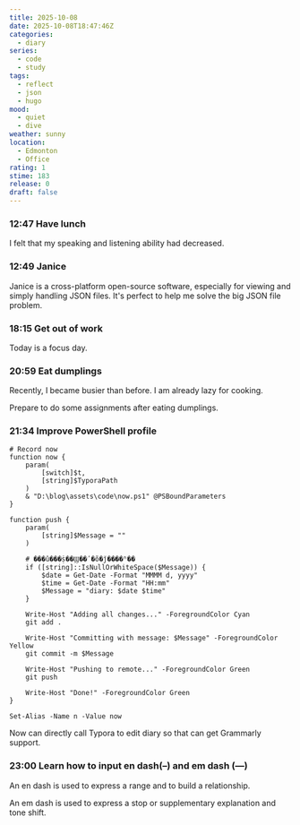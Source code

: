 ```yaml
---
title: 2025-10-08
date: 2025-10-08T18:47:46Z
categories:
  - diary
series:
  - code
  - study
tags:
  - reflect
  - json
  - hugo
mood:
  - quiet
  - dive
weather: sunny
location:
  - Edmonton
  - Office
rating: 1
stime: 183
release: 0
draft: false
---
```

### 12:47 Have lunch

I felt that my speaking and listening ability had decreased. 

### 12:49 Janice

Janice is a cross-platform open-source software, especially for viewing and simply handling JSON files. It's perfect to help me solve the big JSON file problem.

### 18:15 Get out of work

Today is a focus day.

### 20:59 Eat dumplings

Recently, I became busier than before. I am already lazy for cooking.

Prepare to do some assignments after eating dumplings.

### 21:34 Improve PowerShell profile

```shell
# Record now
function now {
    param(
        [switch]$t,
        [string]$TyporaPath
    )
    & "D:\blog\assets\code\now.ps1" @PSBoundParameters
}

function push {
    param(
        [string]$Message = ""
    )
    
    # ���û���ṩ��Ϣ��ʹ�õ�ǰ����ʱ��
    if ([string]::IsNullOrWhiteSpace($Message)) {
        $date = Get-Date -Format "MMMM d, yyyy"
        $time = Get-Date -Format "HH:mm"
        $Message = "diary: $date $time"
    }
    
    Write-Host "Adding all changes..." -ForegroundColor Cyan
    git add .
    
    Write-Host "Committing with message: $Message" -ForegroundColor Yellow
    git commit -m $Message
    
    Write-Host "Pushing to remote..." -ForegroundColor Green
    git push
    
    Write-Host "Done!" -ForegroundColor Green
}

Set-Alias -Name n -Value now
```

Now can directly call Typora to edit diary so that can get Grammarly support.

### 23:00 Learn how to input en dash(–) and em dash (—)

An en dash is used to express a range and to build a relationship.

An em dash is used to express a stop or supplementary explanation and tone shift.

